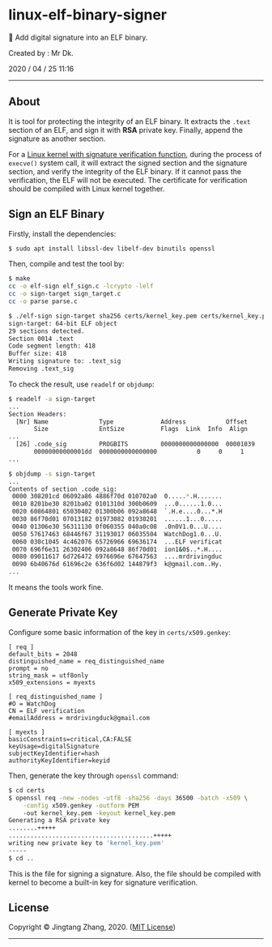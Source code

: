 # linux-elf-binary-signer

🐧 Add digital signature into an ELF binary.

Created by : Mr Dk.

2020 / 04 / 25 11:16

---

## About

It is tool for protecting the integrity of an ELF binary. It extracts the `.text` section of an ELF, and sign it with **RSA** private key. Finally, append the signature as another section.

For a [Linux kernel with signature verification function](https://github.com/mrdrivingduck/kernel-with-elf-signature-verification), during the process of `execve()` system call, it will extract the signed section and the signature section, and verify the integrity of the ELF binary. If it cannot pass the verification, the ELF will not be executed. The certificate for verification should be compiled with Linux kernel together.

## Sign an ELF Binary

Firstly, install the dependencies:

```bash
$ sudo apt install libssl-dev libelf-dev binutils openssl
```

Then, compile and test the tool by:

```bash
$ make
cc -o elf-sign elf_sign.c -lcrypto -lelf
cc -o sign-target sign_target.c
cc -o parse parse.c
```

```bash
$ ./elf-sign sign-target sha256 certs/kernel_key.pem certs/kernel_key.pem
sign-target: 64-bit ELF object
29 sections detected.
Section 0014 .text
Code segment length: 418
Buffer size: 418
Writing signature to: .text_sig
Removing .text_sig
```

To check the result, use `readelf` or `objdump`:

```bash
$ readelf -a sign-target
...
Section Headers:
  [Nr] Name              Type             Address           Offset
       Size              EntSize          Flags  Link  Info  Align
...
  [26] .code_sig         PROGBITS         0000000000000000  00001039
       00000000000001dd  0000000000000000           0     0     1
...
```

```bash
$ objdump -s sign-target
...
Contents of section .code_sig:
 0000 308201cd 06092a86 4886f70d 010702a0  0.....*.H.......
 0010 8201be30 8201ba02 0101310d 300b0609  ...0......1.0...
 0020 60864801 65030402 01300b06 092a8648  `.H.e....0...*.H
 0030 86f70d01 07013182 01973082 01930201  ......1...0.....
 0040 01306e30 56311130 0f060355 040a0c08  .0n0V1.0...U....
 0050 57617463 68446f67 31193017 06035504  WatchDog1.0...U.
 0060 030c1045 4c462076 65726966 69636174  ...ELF verificat
 0070 696f6e31 26302406 092a8648 86f70d01  ion1&0$..*.H....
 0080 09011617 6d726472 6976696e 67647563  ....mrdrivingduc
 0090 6b40676d 61696c2e 636f6d02 144879f3  k@gmail.com..Hy.
...
```

It means the tools work fine.

## Generate Private Key

Configure some basic information of the key in `certs/x509.genkey`:

```
[ req ]
default_bits = 2048
distinguished_name = req_distinguished_name
prompt = no
string_mask = utf8only
x509_extensions = myexts

[ req_distinguished_name ]
#O = WatchDog
CN = ELF verification
#emailAddress = mrdrivingduck@gmail.com

[ myexts ]
basicConstraints=critical,CA:FALSE
keyUsage=digitalSignature
subjectKeyIdentifier=hash
authorityKeyIdentifier=keyid
```

Then, generate the key through `openssl` command:

```bash
$ cd certs
$ openssl req -new -nodes -utf8 -sha256 -days 36500 -batch -x509 \
    -config x509.genkey -outform PEM
    -out kernel_key.pem -keyout kernel_key.pem
Generating a RSA private key
........+++++
........................................+++++
writing new private key to 'kernel_key.pem'
-----
$ cd ..
```

This is the file for signing a signature. Also, the file should be compiled with kernel to become a built-in key for signature verification.

## License

Copyright © Jingtang Zhang, 2020. ([MIT License](LICENSE))

---


